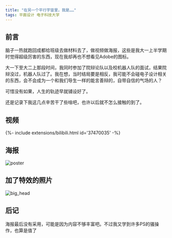 ```yaml
---
title: "在另一个平行宇宙里，我是……"
tags: 平面设计 电子科技大学
---
```


## 前言

脑子一热就跑回成都给班级去做材料去了，做视频做海报，这些是我大一上半学期时觉得超级厉害的东西，现在我却再也不想看见Adobe的图标。
<!--more-->

大一下至大二上那段时间，我同时参加了院辩论队以及校机器人队的面试，结果院辩没过，机器人队过了。我在想，当时结局要是相反，我可能不会碰电子设计相关的东西，会不会成为一个和我们导生一样的能言善辩的，自带自信的气场的人？

可惜没有如果，人生的轨迹早就铺设好了。

还是记录下我这几点辛苦干了些啥吧，也许以后就不怎么接触的到了。

## 视频

<div>{%- include extensions/bilibili.html id='37470035' -%}</div>

## 海报

![poster]({{site.baseurl}}/assets/images/post_images/2018-12-5/poster.jpg)

## 加了特效的照片

![big_head]({{site.baseurl}}/assets/images/post_images/2018-12-5/big_head.jpg)

## 后记

海报最后没有采用，可能是因为内容不够丰富吧。不过我又学到许多PS的骚操作，也算是值了

